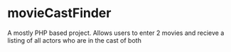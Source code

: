 movieCastFinder
===============

A mostly PHP based project. Allows users to enter 2 movies and recieve a listing of all actors who are in the cast of both
